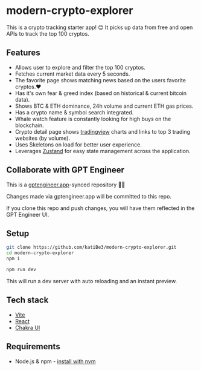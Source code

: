 # modern-crypto-explorer

This is a crypto tracking starter app! 😊
It picks up data from free and open APIs to track the top 100 cryptos. 

## Features
* Allows user to explore and filter the top 100 cryptos.
* Fetches current market data every 5 seconds.
* The favorite page shows matching news based on the users favorite cryptos.❤️
* Has it's own fear & greed index (based on historical & current bitcoin data).
* Shows BTC & ETH dominance, 24h volume and current ETH gas prices.
* Has a crypto name & symbol search integrated.
* Whale watch feature is constantly looking for high buys on the blockchain.
* Crypto detail page shows [tradingview](https://github.com/tradingview/lightweight-charts) charts and links to top 3 trading websites (by volume).
* Uses Skeletons on load for better user experience.
* Leverages [Zustand](https://github.com/pmndrs/zustand) for easy state management across the application.

## Collaborate with GPT Engineer

This is a [gptengineer.app](https://gptengineer.app)-synced repository 🌟🤖

Changes made via gptengineer.app will be committed to this repo.

If you clone this repo and push changes, you will have them reflected in the GPT Engineer UI.

## Setup

```sh
git clone https://github.com/katiBe3/modern-crypto-explorer.git
cd modern-crypto-explorer
npm i
```

```sh
npm run dev
```

This will run a dev server with auto reloading and an instant preview.

## Tech stack

- [Vite](https://vitejs.dev/)
- [React](https://react.dev/)
- [Chakra UI](https://chakra-ui.com/)

## Requirements

- Node.js & npm - [install with nvm](https://github.com/nvm-sh/nvm#installing-and-updating)
